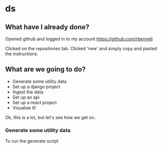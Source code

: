 # ds

## What have I already done?

Opened github and logged in to my account <https://github.com/rbennell>

Clicked on the repositories tab. Clicked 'new' and simply copy and pasted the instructions.

## What are we going to do?

* Generate some utility data
* Set up a django project
* Ingest the data
* Set up an api
* Set up a react project
* Visualise it!

Ok, this is a lot, but let's see how we get on.

### Generate some utility data

To run the generate script
